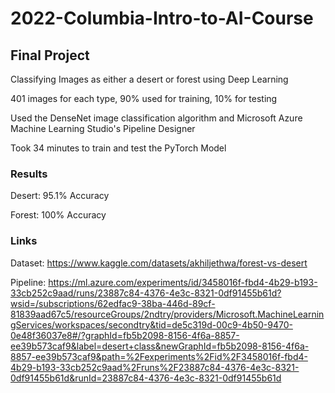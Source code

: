 # 2022-Columbia-Intro-to-AI-Course

## Final Project
Classifying Images as either a desert or forest using Deep Learning

401 images for each type, 90% used for training, 10% for testing

Used the DenseNet image classification algorithm and Microsoft Azure Machine Learning Studio's Pipeline Designer

Took 34 minutes to train and test the PyTorch Model

### Results

Desert: 95.1% Accuracy

Forest: 100% Accuracy

### Links
Dataset: https://www.kaggle.com/datasets/akhiljethwa/forest-vs-desert

Pipeline: https://ml.azure.com/experiments/id/3458016f-fbd4-4b29-b193-33cb252c9aad/runs/23887c84-4376-4e3c-8321-0df91455b61d?wsid=/subscriptions/62edfac9-38ba-446d-89cf-81839aad67c5/resourceGroups/2ndtry/providers/Microsoft.MachineLearningServices/workspaces/secondtry&tid=de5c319d-00c9-4b50-9470-0e48f36037e8#/?graphId=fb5b2098-8156-4f6a-8857-ee39b573caf9&label=desert+class&newGraphId=fb5b2098-8156-4f6a-8857-ee39b573caf9&path=%2Fexperiments%2Fid%2F3458016f-fbd4-4b29-b193-33cb252c9aad%2Fruns%2F23887c84-4376-4e3c-8321-0df91455b61d&runId=23887c84-4376-4e3c-8321-0df91455b61d
